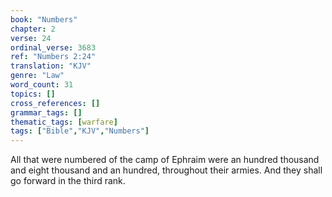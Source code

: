 ```yaml
---
book: "Numbers"
chapter: 2
verse: 24
ordinal_verse: 3683
ref: "Numbers 2:24"
translation: "KJV"
genre: "Law"
word_count: 31
topics: []
cross_references: []
grammar_tags: []
thematic_tags: [warfare]
tags: ["Bible","KJV","Numbers"]
---
```

All that were numbered of the camp of Ephraim were an hundred thousand and eight thousand and an hundred, throughout their armies. And they shall go forward in the third rank.
